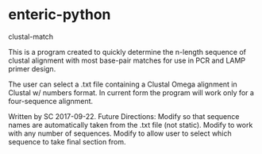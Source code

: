 # enteric-python

clustal-match

This is a program created to quickly determine the n-length sequence of clustal alignment with most base-pair matches for use in PCR and LAMP primer design.

The user can select a .txt file containing a Clustal Omega alignment in Clustal w/ numbers format. In current form the program will work only for a four-sequence alignment.

Written by SC 2017-09-22.
Future Directions:
Modify so that sequence names are automatically taken from the .txt file (not static).
Modify to work with any number of sequences.
Modify to allow user to select which sequence to take final section from.
